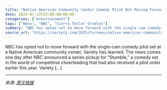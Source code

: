 ```yaml
---
title: "Native American Community Center Comedy Pilot Not Moving Forward at NBC"
date: 2025-07-23T23:00:00+08:00
categories: ["entertainment"]
tags: ["News", "NBC", "Sierra Teller Ornelas"]
summary: "NBC has opted not to move forward with the single-cam comedy pilot set at a Native American community center, Variety has learned. The news comes one day after NBC announced a series pickup for &#8220"
source_url: "https://variety.com/2025/tv/news/native-american-community-center-comedy-pilot-nbc-canceled-1236468401/"
---
```


NBC has opted not to move forward with the single-cam comedy pilot set at a Native American community center, Variety has learned. The news comes one day after NBC announced a series pickup for &#8220;Stumble,&#8221; a comedy set in the world of competitive cheerleading that had also received a pilot order earlier this year. Variety [&#8230;]

---

*来源: [原文链接](https://variety.com/2025/tv/news/native-american-community-center-comedy-pilot-nbc-canceled-1236468401/)*
